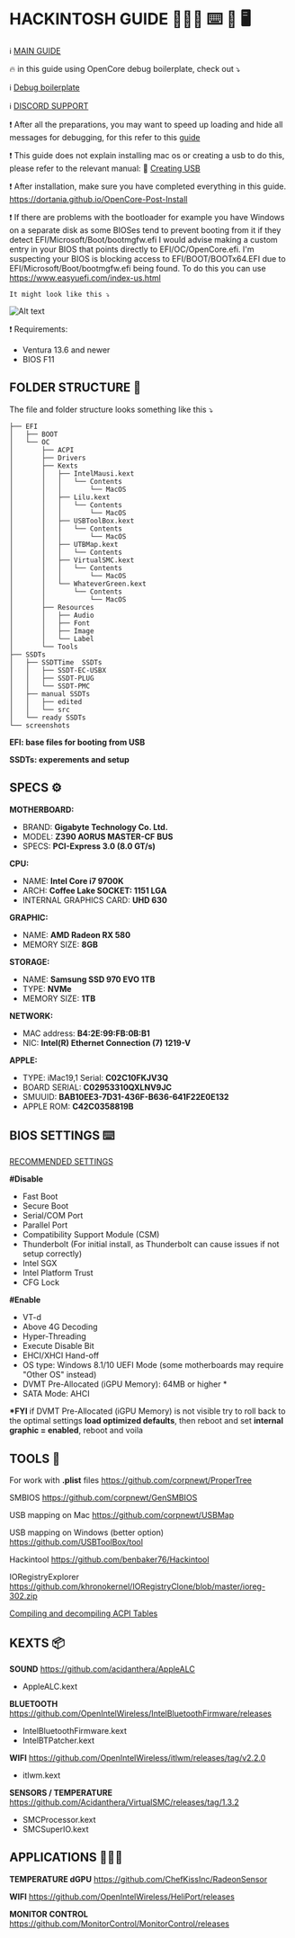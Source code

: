 <!-- @format -->

# HACKINTOSH GUIDE 👨🏻‍💻 ⌨️ 🍎 🖥️

ℹ️ [MAIN GUIDE](https://dortania.github.io/OpenCore-Install-Guide/prerequisites.html)

🔥 in this guide using OpenCore debug boilerplate, check out ⤵️

ℹ️ [Debug boilerplate](https://github.com/acidanthera/OpenCorePkg/releases/)

ℹ️ [DISCORD SUPPORT](https://discord.com/invite/2QYd7ZT)

❗️ After all the preparations, you may want to speed up loading and hide all messages for debugging, for this refer to this [guide](https://dortania.github.io/OpenCore-Post-Install/cosmetic/verbose.html#macos-decluttering)

❗️ This guide does not explain installing mac os or creating a usb to do this, please refer to the relevant manual:
💎 [Creating USB](https://dortania.github.io/OpenCore-Install-Guide/installer-guide/#creating-the-usb)

❗️ After installation, make sure you have completed everything in this guide.
https://dortania.github.io/OpenCore-Post-Install

❗️ If there are problems with the bootloader for example you have Windows on a separate disk as some BIOSes tend to prevent booting from it if they detect EFI/Microsoft/Boot/bootmgfw.efi I would advise making a custom entry in your BIOS that points directly to EFI/OC/OpenCore.efi. I'm suspecting your BIOS is blocking access to EFI/BOOT/BOOTx64.EFI due to EFI/Microsoft/Boot/bootmgfw.efi being found. To do this you can use
https://www.easyuefi.com/index-us.html

    It might look like this ⤵️

![Alt text](./screenshots/EasyUEFI.png)

❗️ Requirements:

- Ventura 13.6 and newer
- BIOS F11

## FOLDER STRUCTURE 📂

The file and folder structure looks something like this ⤵️

    ├── EFI
    │   ├── BOOT
    │   └── OC
    │       ├── ACPI
    │       ├── Drivers
    │       ├── Kexts
    │       │   ├── IntelMausi.kext
    │       │   │   └── Contents
    │       │   │       └── MacOS
    │       │   ├── Lilu.kext
    │       │   │   └── Contents
    │       │   │       └── MacOS
    │       │   ├── USBToolBox.kext
    │       │   │   └── Contents
    │       │   │       └── MacOS
    │       │   ├── UTBMap.kext
    │       │   │   └── Contents
    │       │   ├── VirtualSMC.kext
    │       │   │   └── Contents
    │       │   │       └── MacOS
    │       │   └── WhateverGreen.kext
    │       │       └── Contents
    │       │           └── MacOS
    │       ├── Resources
    │       │   ├── Audio
    │       │   ├── Font
    │       │   ├── Image
    │       │   └── Label
    │       └── Tools
    ├── SSDTs
    │   ├── SSDTTime  SSDTs
    │   │   ├── SSDT-EC-USBX
    │   │   ├── SSDT-PLUG
    │   │   └── SSDT-PMC
    │   ├── manual SSDTs
    │   │   ├── edited
    │   │   └── src
    │   └── ready SSDTs
    └── screenshots

**EFI: base files for booting from USB**

**SSDTs: experements and setup**

## SPECS ⚙️

**MOTHERBOARD:**

- BRAND: **Gigabyte Technology Co. Ltd.**
- MODEL: **Z390 AORUS MASTER-CF BUS**
- SPECS: **PCI-Express 3.0 (8.0 GT/s)**

**CPU:**

- NAME: **Intel Core i7 9700K**
- ARCH: **Coffee Lake SOCKET: 1151 LGA**
- INTERNAL GRAPHICS CARD: **UHD 630**

**GRAPHIC:**

- NAME: **AMD Radeon RX 580**
- MEMORY SIZE: **8GB**

**STORAGE:**

- NAME: **Samsung SSD 970 EVO 1TB**
- TYPE: **NVMe**
- MEMORY SIZE: **1TB**

**NETWORK:**

- MAC address: **B4:2E:99:FB:0B:B1**
- NIC: **Intel(R) Ethernet Connection (7) 1219-V**

**APPLE:**

- TYPE: iMac19,1 Serial: **C02C10FKJV3Q**
- BOARD SERIAL: **C02953310QXLNV9JC**
- SMUUID: **BAB10EE3-7D31-436F-B636-641F22E0E132**
- APPLE ROM: **C42C0358819B**

## BIOS SETTINGS ⌨️

[RECOMMENDED SETTINGS](https://dortania.github.io/OpenCore-Install-Guide/config.plist/coffee-lake.html#intel-bios-settings)

**#Disable**

- Fast Boot
- Secure Boot
- Serial/COM Port
- Parallel Port
- Compatibility Support Module (CSM)
- Thunderbolt (For initial install, as Thunderbolt can cause issues if not setup correctly)
- Intel SGX
- Intel Platform Trust
- CFG Lock

**#Enable**

- VT-d
- Above 4G Decoding
- Hyper-Threading
- Execute Disable Bit
- EHCI/XHCI Hand-off
- OS type: Windows 8.1/10 UEFI Mode (some motherboards may require "Other OS" instead)
- DVMT Pre-Allocated (iGPU Memory): 64MB or higher \*
- SATA Mode: AHCI

**\*FYI** if DVMT Pre-Allocated (iGPU Memory) is not visible try to roll back to the optimal settings **load optimized defaults**, then reboot and set **internal graphic = enabled**, reboot and voila

## TOOLS 🔧

For work with **.plist** files
https://github.com/corpnewt/ProperTree

SMBIOS
https://github.com/corpnewt/GenSMBIOS

USB mapping on Mac
https://github.com/corpnewt/USBMap

USB mapping on Windows (better option)
https://github.com/USBToolBox/tool

Hackintool
https://github.com/benbaker76/Hackintool

IORegistryExplorer
https://github.com/khronokernel/IORegistryClone/blob/master/ioreg-302.zip

[Compiling and decompiling ACPI Tables](https://dortania.github.io/Getting-Started-With-ACPI/Manual/compile.html#compiling-and-decompiling-acpi-tables)

## KEXTS 📦

**SOUND**
https://github.com/acidanthera/AppleALC

- AppleALC.kext

**BLUETOOTH**
https://github.com/OpenIntelWireless/IntelBluetoothFirmware/releases

- IntelBluetoothFirmware.kext
- IntelBTPatcher.kext

**WIFI**
https://github.com/OpenIntelWireless/itlwm/releases/tag/v2.2.0

- itlwm.kext

**SENSORS / TEMPERATURE**
https://github.com/Acidanthera/VirtualSMC/releases/tag/1.3.2

- SMCProcessor.kext
- SMCSuperIO.kext

## APPLICATIONS 👨🏻‍💻

**TEMPERATURE dGPU**
https://github.com/ChefKissInc/RadeonSensor

**WIFI**
https://github.com/OpenIntelWireless/HeliPort/releases

**MONITOR CONTROL** https://github.com/MonitorControl/MonitorControl/releases